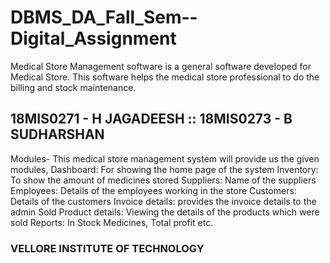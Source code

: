 # DBMS_DA_Fall_Sem--Digital_Assignment
 Medical Store Management software is a general software developed for Medical Store. This software helps the medical store professional to do the billing and stock maintenance.

## 18MIS0271 - H JAGADEESH :: 18MIS0273 - B SUDHARSHAN

Modules-
This medical store management system will provide us the given modules,
Dashboard: For showing the home page of the system
Inventory: To show the amount of medicines stored
Suppliers: Name of the suppliers
Employees: Details of the employees working in the store
Customers: Details of the customers
Invoice details: provides the invoice details to the admin
Sold Product details: Viewing the details of the products which were sold
Reports: In Stock Medicines, Total profit etc.

### VELLORE INSTITUTE OF TECHNOLOGY 
